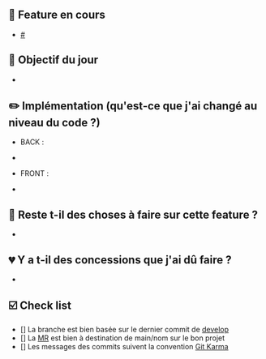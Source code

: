 📌 Feature en cours
---
+ [#](https://discord.com/channels/1341055544999280710/)

🚩 Objectif du jour
---
+ 

✏️ Implémentation (qu'est-ce que j'ai changé au niveau du code ?)
---
+ BACK : 
- 
+ FRONT : 
- 

🚧 Reste t-il des choses à faire sur cette feature ?
---
+ 

💔 Y a t-il des concessions que j'ai dû faire ?
---
+ 

☑️ Check list
---
- [] La branche est bien basée sur le dernier commit de [develop](https://danielkummer.github.io/git-flow-cheatsheet/index.fr_FR.html)
- [] La [MR](https://docs.gitlab.com/ee/user/project/merge_requests/) est bien à destination de main/nom sur le bon projet
- [] Les messages des commits suivent la convention [Git Karma](http://karma-runner.github.io/6.3/dev/git-commit-msg.html)
